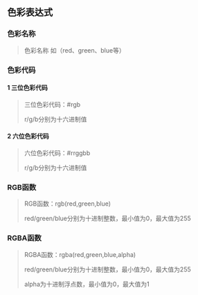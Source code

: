 ## 色彩表达式

### 色彩名称

> 色彩名称    如（red、green、blue等）

### 色彩代码

#### 1 三位色彩代码

> 三位色彩代码：#rgb
> 
> r/g/b分别为十六进制值

#### 2 六位色彩代码

> 六位色彩代码：#rrggbb
> 
> r/g/b分别为十六进制值

### RGB函数

> RGB函数：rgb(red,green,blue)
> 
> red/green/blue分别为十进制整数，最小值为0，最大值为255

### RGBA函数

> RGBA函数：rgba(red,green,blue,alpha)
> 
> red/green/blue分别为十进制整数，最小值为0，最大值为255
> 
> alpha为十进制浮点数，最小值为0，最大值为1
